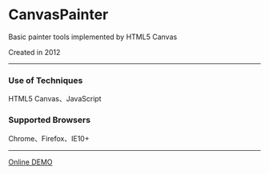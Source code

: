 # CanvasPainter
Basic painter tools implemented by HTML5 Canvas

Created in 2012

---

### Use of Techniques
HTML5 Canvas、JavaScript
### Supported Browsers
Chrome、Firefox、IE10+

---

[Online DEMO](http://graffii-web.appspot.com/CanvasPainter.htm)
